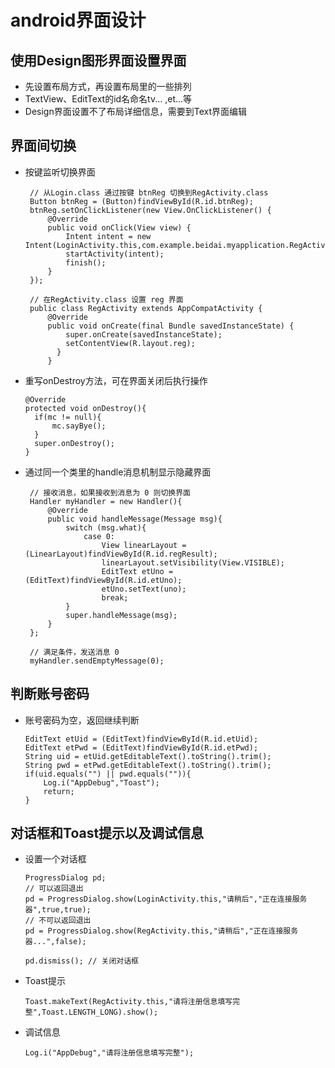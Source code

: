# android界面设计

## 使用Design图形界面设置界面

- 先设置布局方式，再设置布局里的一些排列
- TextView、EditText的id名命名tv... ,et...等
- Design界面设置不了布局详细信息，需要到Text界面编辑

## 界面间切换

-  按键监听切换界面

        // 从Login.class 通过按键 btnReg 切换到RegActivity.class
        Button btnReg = (Button)findViewById(R.id.btnReg);
        btnReg.setOnClickListener(new View.OnClickListener() {
            @Override
            public void onClick(View view) {
                Intent intent = new Intent(LoginActivity.this,com.example.beidai.myapplication.RegActivity.class);
                startActivity(intent);
                finish();
            }
        });

        // 在RegActivity.class 设置 reg 界面
        public class RegActivity extends AppCompatActivity {
            @Override
            public void onCreate(final Bundle savedInstanceState) {
                super.onCreate(savedInstanceState);
                setContentView(R.layout.reg);
              }
            }

- 重写onDestroy方法，可在界面关闭后执行操作

      @Override
      protected void onDestroy(){
        if(mc != null){
            mc.sayBye();
        }
        super.onDestroy();
      }

-  通过同一个类里的handle消息机制显示隐藏界面

        // 接收消息，如果接收到消息为 0 则切换界面
        Handler myHandler = new Handler(){
            @Override
            public void handleMessage(Message msg){
                switch (msg.what){
                    case 0:
                        View linearLayout = (LinearLayout)findViewById(R.id.regResult);
                        linearLayout.setVisibility(View.VISIBLE);
                        EditText etUno = (EditText)findViewById(R.id.etUno);
                        etUno.setText(uno);
                        break;
                }
                super.handleMessage(msg);
            }
        };

        // 满足条件，发送消息 0
        myHandler.sendEmptyMessage(0);

## 判断账号密码

- 账号密码为空，返回继续判断

      EditText etUid = (EditText)findViewById(R.id.etUid);
      EditText etPwd = (EditText)findViewById(R.id.etPwd);
      String uid = etUid.getEditableText().toString().trim();
      String pwd = etPwd.getEditableText().toString().trim();
      if(uid.equals("") || pwd.equals("")){
          Log.i("AppDebug","Toast");
          return;
      }

## 对话框和Toast提示以及调试信息

- 设置一个对话框

      ProgressDialog pd;
      // 可以返回退出
      pd = ProgressDialog.show(LoginActivity.this,"请稍后","正在连接服务器",true,true);
      // 不可以返回退出
      pd = ProgressDialog.show(RegActivity.this,"请稍后","正在连接服务器...",false);

      pd.dismiss(); // 关闭对话框

- Toast提示

      Toast.makeText(RegActivity.this,"请将注册信息填写完整",Toast.LENGTH_LONG).show();

- 调试信息

      Log.i("AppDebug","请将注册信息填写完整");

##
